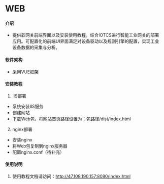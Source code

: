 # WEB

#### 介绍
* 提供软网关前端界面以及安装使用教程，结合IOTCS进行智能工业网关的部署应用。可配置化的前端UI界面满足对设备驱动以及规则引擎的配置，实现工业设备数据的采集与分析。
#### 软件架构
* 采用VUE框架


#### 安装教程

1.  IIS部署
  * 系统安装IIS服务
  * 创建网站
  * 下载Web包，将网站首页路径设置为：包路径/dist/index.html
2.  nginx部署
  * 安装nginx
  * 将Web包复制到nginx服务器
  * 配置nginx.conf（待补充）

#### 使用说明

1.  使用教程文档请访问：http://47.108.190.157:8080/index.html

